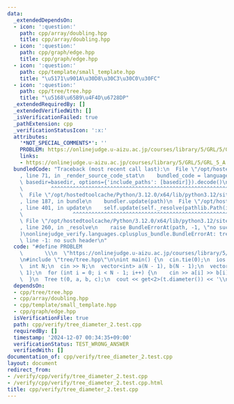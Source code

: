 ```yaml
---
data:
  _extendedDependsOn:
  - icon: ':question:'
    path: cpp/array/doubling.hpp
    title: cpp/array/doubling.hpp
  - icon: ':question:'
    path: cpp/graph/edge.hpp
    title: cpp/graph/edge.hpp
  - icon: ':question:'
    path: cpp/template/small_template.hpp
    title: "\u5171\u901A\u30D8\u30C3\u30C0\u30FC"
  - icon: ':question:'
    path: cpp/tree/tree.hpp
    title: "\u5168\u65B9\u4F4D\u6728DP"
  _extendedRequiredBy: []
  _extendedVerifiedWith: []
  _isVerificationFailed: true
  _pathExtension: cpp
  _verificationStatusIcon: ':x:'
  attributes:
    '*NOT_SPECIAL_COMMENTS*': ''
    PROBLEM: https://onlinejudge.u-aizu.ac.jp/courses/library/5/GRL/5/GRL_5_A
    links:
    - https://onlinejudge.u-aizu.ac.jp/courses/library/5/GRL/5/GRL_5_A
  bundledCode: "Traceback (most recent call last):\n  File \"/opt/hostedtoolcache/Python/3.12.0/x64/lib/python3.12/site-packages/onlinejudge_verify/documentation/build.py\"\
    , line 71, in _render_source_code_stat\n    bundled_code = language.bundle(stat.path,\
    \ basedir=basedir, options={'include_paths': [basedir]}).decode()\n          \
    \         ^^^^^^^^^^^^^^^^^^^^^^^^^^^^^^^^^^^^^^^^^^^^^^^^^^^^^^^^^^^^^^^^^^^^^^^^^^^^^^^^^\n\
    \  File \"/opt/hostedtoolcache/Python/3.12.0/x64/lib/python3.12/site-packages/onlinejudge_verify/languages/cplusplus.py\"\
    , line 187, in bundle\n    bundler.update(path)\n  File \"/opt/hostedtoolcache/Python/3.12.0/x64/lib/python3.12/site-packages/onlinejudge_verify/languages/cplusplus_bundle.py\"\
    , line 401, in update\n    self.update(self._resolve(pathlib.Path(included), included_from=path))\n\
    \                ^^^^^^^^^^^^^^^^^^^^^^^^^^^^^^^^^^^^^^^^^^^^^^^^^^^^^^^^^\n \
    \ File \"/opt/hostedtoolcache/Python/3.12.0/x64/lib/python3.12/site-packages/onlinejudge_verify/languages/cplusplus_bundle.py\"\
    , line 260, in _resolve\n    raise BundleErrorAt(path, -1, \"no such header\"\
    )\nonlinejudge_verify.languages.cplusplus_bundle.BundleErrorAt: tree/tree.hpp:\
    \ line -1: no such header\n"
  code: "#define PROBLEM                                                         \
    \       \\\n  \"https://onlinejudge.u-aizu.ac.jp/courses/library/5/GRL/5/GRL_5_A\"\
    \n#include \"tree/tree.hpp\"\n\nint main() {\n  cin.tie(0);\n  ios::sync_with_stdio(false);\n\
    \  int N;\n  cin >> N;\n  vector<int> a(N - 1), b(N - 1);\n  vector<ll> c(N -\
    \ 1);\n  for (int i = 0; i < N - 1; i++) {\n    cin >> a[i] >> b[i] >> c[i];\n\
    \  }\n  Tree t(0, a, b, c);\n  cout << get<2>(t.diameter()) << '\\n';\n}"
  dependsOn:
  - cpp/tree/tree.hpp
  - cpp/array/doubling.hpp
  - cpp/template/small_template.hpp
  - cpp/graph/edge.hpp
  isVerificationFile: true
  path: cpp/verify/tree_diameter_2.test.cpp
  requiredBy: []
  timestamp: '2024-12-07 00:34:35+09:00'
  verificationStatus: TEST_WRONG_ANSWER
  verifiedWith: []
documentation_of: cpp/verify/tree_diameter_2.test.cpp
layout: document
redirect_from:
- /verify/cpp/verify/tree_diameter_2.test.cpp
- /verify/cpp/verify/tree_diameter_2.test.cpp.html
title: cpp/verify/tree_diameter_2.test.cpp
---
```

